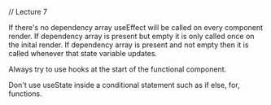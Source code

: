 // Lecture 7

If there's no dependency array useEffect will be called on every component render.
If dependency array is present but empty it is only called once on the inital render.
If dependency array is present and not empty then it is called whenever that state variable updates.

Always try to use hooks at the start of the functional component.

Don't use useState inside a conditional statement such as if else, for, functions.

